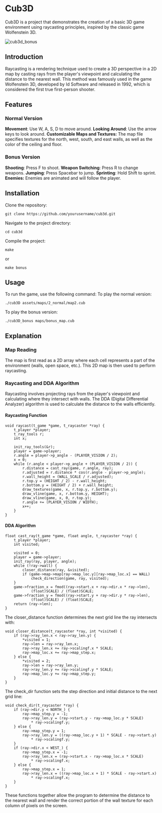 # Cub3D

Cub3D is a project that demonstrates the creation of a basic 3D game environment using raycasting principles, inspired by the classic game Wolfenstein 3D.

![cub3d_bonus](https://youtu.be/ehQFkm8mGIU)

## Introduction

Raycasting is a rendering technique used to create a 3D perspective in a 2D map by casting rays from the player's viewpoint and calculating the distance to the nearest wall. This method was famously used in the game Wolfenstein 3D, developed by Id Software and released in 1992, which is considered the first true first-person shooter.

## Features

### Normal Version
**Movement**: Use W, A, S, D to move around.
**Looking Around**: Use the arrow keys to look around.
**Customizable Maps and Textures:** The map file specifies textures for the north, west, south, and east walls, as well as the color of the ceiling and floor.
### Bonus Version
**Shooting**: Press F to shoot.
**Weapon Switching**: Press R to change weapons.
**Jumping**: Press Spacebar to jump.
**Sprinting**: Hold Shift to sprint.
**Enemies:** Enemies are animated and will follow the player.


## Installation

Clone the repository:
```
git clone https://github.com/yourusername/cub3d.git
```
Navigate to the project directory:
```
cd cub3d
```
Compile the project:
```
make
```
or
```
make bonus
```

## Usage

To run the game, use the following command:
To play the normal version:
```
./cub3D assets/maps/2_normal/map2.cub
```
To play the bonus version:
```
./cub3D_bonus maps/bonus_map.cub
```

## Explanation

### Map Reading
The map is first read as a 2D array where each cell represents a part of the environment (walls, open space, etc.). This 2D map is then used to perform raycasting.

### Raycasting and DDA Algorithm
Raycasting involves projecting rays from the player's viewpoint and calculating where they intersect with walls. The DDA (Digital Differential Analyzer) algorithm is used to calculate the distance to the walls efficiently.

#### Raycasting Function

```
void raycast(t_game *game, t_raycaster *ray) {
    t_player *player;
    t_ray_tools r;
    int x;

    init_ray_tools(&r);
    player = game->player;
    r.angle = player->p_angle - (PLAYER_VISION / 2);
    x = 0;
    while (r.angle < player->p_angle + (PLAYER_VISION / 2)) {
        r.distance = cast_ray(game, r.angle, ray);
        r.adjusted = r.distance * cos(r.angle - player->p_angle);
        r.wall_height = (WALL_SCALE / r.adjusted);
        r.top.y = (HEIGHT / 2) - r.wall_height;
        r.bottom.y = (HEIGHT / 2) + r.wall_height;
        draw_textures(game, x, r.top.y, r.bottom.y);
        draw_vline(game, x, r.bottom.y, HEIGHT);
        draw_vline(game, x, 0, r.top.y);
        r.angle += (PLAYER_VISION / WIDTH);
        x++;
    }
}
```
#### DDA Algorithm
```
float cast_ray(t_game *game, float angle, t_raycaster *ray) {
    t_player *player;
    int visited;

    visited = 0;
    player = game->player;
    init_ray(ray, player, angle);
    while (!ray->wall) {
        closer_distance(ray, &visited);
        if (game->map->map[ray->map_loc.y][ray->map_loc.x] == WALL)
            check_direction(game, ray, visited);
    }
    game->fraction_x = fmod((ray->start.x + ray->dir.x * ray->len),
            (float)SCALE) / (float)SCALE;
    game->fraction_y = fmod((ray->start.y + ray->dir.y * ray->len),
            (float)SCALE) / (float)SCALE;
    return (ray->len);
}
```
The closer_distance function determines the next grid line the ray intersects with:
```
void closer_distance(t_raycaster *ray, int *visited) {
    if (ray->ray_len.x < ray->ray_len.y) {
        *visited = 1;
        ray->len = ray->ray_len.x;
        ray->ray_len.x += ray->scalingf.x * SCALE;
        ray->map_loc.x += ray->map_step.x;
    } else {
        *visited = 2;
        ray->len = ray->ray_len.y;
        ray->ray_len.y += ray->scalingf.y * SCALE;
        ray->map_loc.y += ray->map_step.y;
    }
}
```
The check_dir function sets the step direction and initial distance to the next grid line:
```
void check_dir(t_raycaster *ray) {
    if (ray->dir.y < NORTH_) {
        ray->map_step.y = -1;
        ray->ray_len.y = (ray->start.y - ray->map_loc.y * SCALE)
            * ray->scalingf.y;
    } else {
        ray->map_step.y = 1;
        ray->ray_len.y = ((ray->map_loc.y + 1) * SCALE - ray->start.y)
            * ray->scalingf.y;
    }
    if (ray->dir.x < WEST_) {
        ray->map_step.x = -1;
        ray->ray_len.x = (ray->start.x - ray->map_loc.x * SCALE)
            * ray->scalingf.x;
    } else {
        ray->map_step.x = 1;
        ray->ray_len.x = ((ray->map_loc.x + 1) * SCALE - ray->start.x)
            * ray->scalingf.x;
    }
}
```
These functions together allow the program to determine the distance to the nearest wall and render the correct portion of the wall texture for each column of pixels on the screen.
